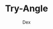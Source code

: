 ---
layout: post
title:  "Try-Angle"
author: Dex
categories: [ toys, discovery toys, baby ]
image: assets/images/2.jpg
---
